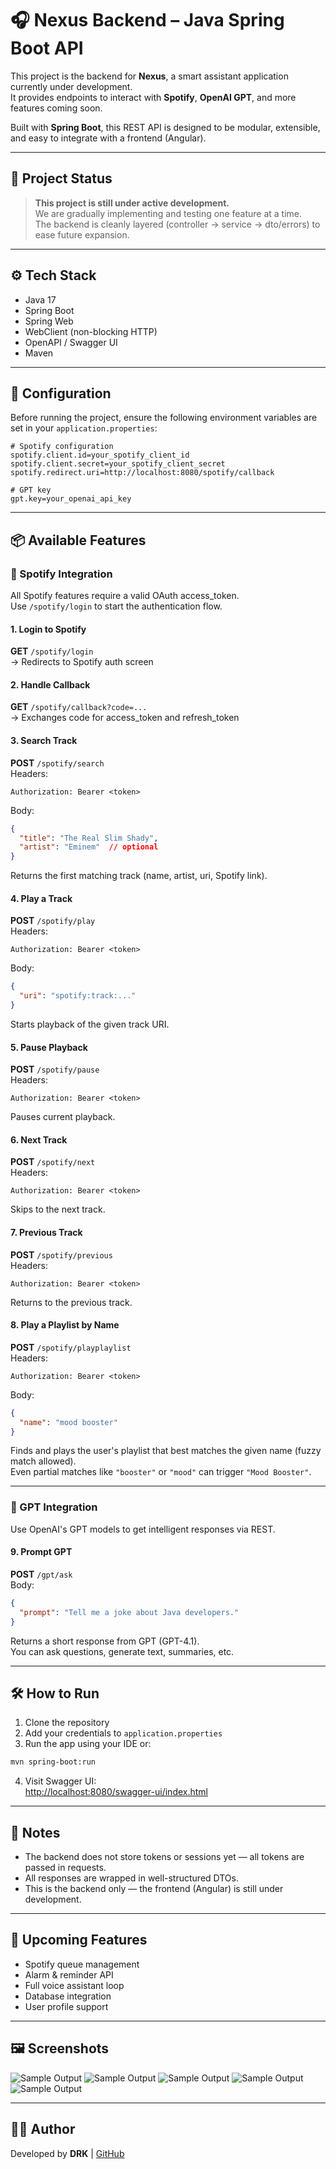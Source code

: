 # 🎧 Nexus Backend – Java Spring Boot API

This project is the backend for **Nexus**, a smart assistant application currently under development.  
It provides endpoints to interact with **Spotify**, **OpenAI GPT**, and more features coming soon.

Built with **Spring Boot**, this REST API is designed to be modular, extensible, and easy to integrate with a frontend (Angular).

---

## 🚧 Project Status

> **This project is still under active development.**  
We are gradually implementing and testing one feature at a time.  
The backend is cleanly layered (controller → service → dto/errors) to ease future expansion.

---

## ⚙️ Tech Stack

- Java 17  
- Spring Boot  
- Spring Web  
- WebClient (non-blocking HTTP)  
- OpenAPI / Swagger UI  
- Maven  

---

## 🔐 Configuration

Before running the project, ensure the following environment variables are set in your `application.properties`:

```properties
# Spotify configuration
spotify.client.id=your_spotify_client_id
spotify.client.secret=your_spotify_client_secret
spotify.redirect.uri=http://localhost:8080/spotify/callback

# GPT key
gpt.key=your_openai_api_key
```

---

## 📦 Available Features

### 🎵 Spotify Integration  
All Spotify features require a valid OAuth access_token.  
Use `/spotify/login` to start the authentication flow.

#### 1. Login to Spotify  
**GET** `/spotify/login`  
→ Redirects to Spotify auth screen

#### 2. Handle Callback  
**GET** `/spotify/callback?code=...`  
→ Exchanges code for access_token and refresh_token

#### 3. Search Track  
**POST** `/spotify/search`  
Headers:
```
Authorization: Bearer <token>
```
Body:
```json
{
  "title": "The Real Slim Shady",
  "artist": "Eminem"  // optional
}
```
Returns the first matching track (name, artist, uri, Spotify link).

#### 4. Play a Track  
**POST** `/spotify/play`  
Headers:
```
Authorization: Bearer <token>
```
Body:
```json
{
  "uri": "spotify:track:..."
}
```
Starts playback of the given track URI.

#### 5. Pause Playback  
**POST** `/spotify/pause`  
Headers:
```
Authorization: Bearer <token>
```
Pauses current playback.

#### 6. Next Track  
**POST** `/spotify/next`  
Headers:
```
Authorization: Bearer <token>
```
Skips to the next track.

#### 7. Previous Track  
**POST** `/spotify/previous`  
Headers:
```
Authorization: Bearer <token>
```
Returns to the previous track.

#### 8. Play a Playlist by Name  
**POST** `/spotify/playplaylist`  
Headers:
```
Authorization: Bearer <token>
```
Body:
```json
{
  "name": "mood booster"
}
```
Finds and plays the user's playlist that best matches the given name (fuzzy match allowed).  
Even partial matches like `"booster"` or `"mood"` can trigger `"Mood Booster"`.

---

### 🤖 GPT Integration  
Use OpenAI's GPT models to get intelligent responses via REST.

#### 9. Prompt GPT  
**POST** `/gpt/ask`  
Body:
```json
{
  "prompt": "Tell me a joke about Java developers."
}
```
Returns a short response from GPT (GPT-4.1).  
You can ask questions, generate text, summaries, etc.

---

## 🛠️ How to Run

1. Clone the repository  
2. Add your credentials to `application.properties`  
3. Run the app using your IDE or:
```bash
mvn spring-boot:run
```
4. Visit Swagger UI:  
[http://localhost:8080/swagger-ui/index.html](http://localhost:8080/swagger-ui/index.html)

---

## 📌 Notes

- The backend does not store tokens or sessions yet — all tokens are passed in requests.  
- All responses are wrapped in well-structured DTOs.  
- This is the backend only — the frontend (Angular) is still under development.

---

## 📅 Upcoming Features

- Spotify queue management  
- Alarm & reminder API  
- Full voice assistant loop  
- Database integration  
- User profile support

---
## 🖼️ Screenshots

![Sample Output](README_SRC/spring_launch.png)
![Sample Output](README_SRC/spotify_playPLAYLIST.png)
![Sample Output](README_SRC/spotify_search.png)
![Sample Output](README_SRC/gpt_request.png)
![Sample Output](README_SRC/qurey_extraction.png)

---

## 👨‍💻 Author

Developed by **DRK** | [GitHub](https://github.com/DRKdesuga)


